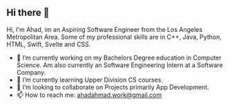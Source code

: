## Hi there 👋

Hi, I'm Ahad, im an Aspiring Software Engineer from the Los Angeles Metropolitan Area. Some of my professional skills are in C++, Java, Python, HTML, Swift, Svelte and CSS. 

- 🔭 I’m currently working on my Bachelors Degree education in Computer Science. Am also currently an Software Engineering Intern at a Software Company.
- 🌱 I’m currently learning Upper Division CS courses. 
- 👯 I’m looking to collaborate on Projects primarily App Development.
- 📫 How to reach me: ahadahmad.work@gmail.com
<!--
**YoAhdi/YoAhdi** is a ✨ _special_ ✨ repository because its `README.md` (this file) appears on your GitHub profile.

Here are some ideas to get you started:

- 🔭 I’m currently working on my bachelors education in Computer Science
- 🌱 I’m currently learning ...
- 👯 I’m looking to collaborate on ...
- 🤔 I’m looking for help with ...
- 💬 Ask me about ...
- 📫 How to reach me: ...
- 😄 Pronouns: ...
- ⚡ Fun fact: ...
-->
